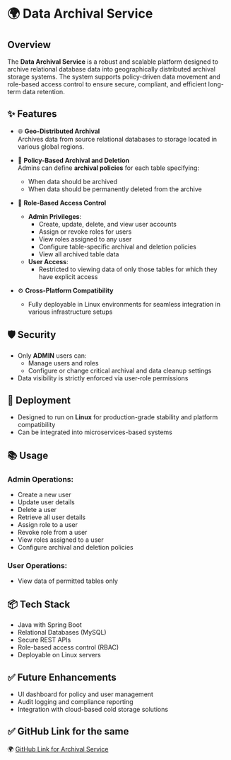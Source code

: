 # 🌍 Data Archival Service

## Overview

The **Data Archival Service** is a robust and scalable platform designed to archive relational database data into geographically distributed archival storage systems. The system supports policy-driven data movement and role-based access control to ensure secure, compliant, and efficient long-term data retention.

## ✨ Features

- 🌐 **Geo-Distributed Archival**  
  Archives data from source relational databases to storage located in various global regions.

- 📅 **Policy-Based Archival and Deletion**  
  Admins can define **archival policies** for each table specifying:
    - When data should be archived
    - When data should be permanently deleted from the archive

- 🔐 **Role-Based Access Control**
    - **Admin Privileges**:
        - Create, update, delete, and view user accounts
        - Assign or revoke roles for users
        - View roles assigned to any user
        - Configure table-specific archival and deletion policies
        - View all archived table data
    - **User Access**:
        - Restricted to viewing data of only those tables for which they have explicit access

- ⚙️ **Cross-Platform Compatibility**
    - Fully deployable in Linux environments for seamless integration in various infrastructure setups

## 🛡️ Security

- Only **ADMIN** users can:
    - Manage users and roles
    - Configure or change critical archival and data cleanup settings
- Data visibility is strictly enforced via user-role permissions

## 🚀 Deployment

- Designed to run on **Linux** for production-grade stability and platform compatibility
- Can be integrated into microservices-based systems

## 📚 Usage

### Admin Operations:
-  Create a new user
-  Update user details
-  Delete a user
-  Retrieve all user details
-  Assign role to a user
- Revoke role from a user
- View roles assigned to a user
- Configure archival and deletion policies

### User Operations:
-  View data of permitted tables only

## 📦 Tech Stack

- Java with Spring Boot
- Relational Databases (MySQL)
- Secure REST APIs
- Role-based access control (RBAC)
- Deployable on Linux servers

## ✅ Future Enhancements

- UI dashboard for policy and user management
- Audit logging and compliance reporting
- Integration with cloud-based cold storage solutions


## ✅ GitHub Link for the same
🌍 [GitHub Link for Archival Service](https://github.com/tushar-bhatia/archivalservice)